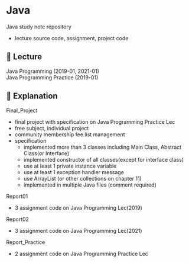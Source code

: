 # Java 
Java study note repository
- lecture source code, assignment, project code

## 📖 Lecture
Java Programming (2019-01, 2021-01)  
Java Programming Practice (2019-01)

## 🔎 Explanation
Final_Project  
- final project with specification on Java Programming Practice Lec
- free subject, individual project
- community membership fee list management
- specification
  - implemented more than 3 classes including Main Class, Abstract Class(or Interface)
  - implemented constructor of all classes(except for interface class) 
  - use at least 1 private instance variable 
  - use at least 1 exception handler message 
  - use ArrayList (or other collections on chapter 11)
  - implemented in multiple Java files (comment required) 

Report01 
- 3 assignment code on Java Programming Lec(2019)

Report02 
- 3 assignment code on Java Programming Lec(2021)

Report_Practice
- 2 assignment code on Java Programming Practice Lec

